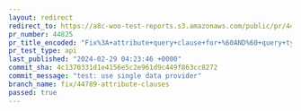 ```yaml
---
layout: redirect
redirect_to: https://a8c-woo-test-reports.s3.amazonaws.com/public/pr/44825/api/index.html
pr_number: 44825
pr_title_encoded: "Fix%3A+attribute+query+clause+for+%60AND%60+query+type"
pr_test_type: api
last_published: "2024-02-29 04:23:46 +0000"
commit_sha: 4c1370331d1e4156e5c2e961d9c449f863cc8272
commit_message: "test: use single data provider"
branch_name: fix/44789-attribute-clauses
passed: true
---
```

